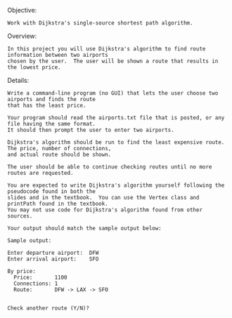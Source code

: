 Objective:

    Work with Dijkstra's single-source shortest path algorithm.


Overview:

    In this project you will use Dijkstra's algorithm to find route information between two airports
    chosen by the user.  The user will be shown a route that results in the lowest price.


Details:

    Write a command-line program (no GUI) that lets the user choose two airports and finds the route
    that has the least price.

    Your program should read the airports.txt file that is posted, or any file having the same format.  
    It should then prompt the user to enter two airports.  

    Dijkstra's algorithm should be run to find the least expensive route.  The price, number of connections,
    and actual route should be shown.  

    The user should be able to continue checking routes until no more routes are requested.  

    You are expected to write Dijkstra's algorithm yourself following the pseudocode found in both the
    slides and in the textbook.  You can use the Vertex class and printPath found in the textbook.
    You may not use code for Dijkstra's algorithm found from other sources.

    Your output should match the sample output below:

    Sample output:

    Enter departure airport:  DFW
    Enter arrival airport:    SFO 

    By price:
      Price:       1100
      Connections: 1
      Route:       DFW -> LAX -> SFO

  
    Check another route (Y/N)? 
